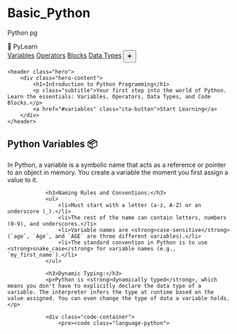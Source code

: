 # Basic_Python
Python pg
<!DOCTYPE html>
<html lang="en" data-theme="dark">
<head>
    <meta charset="UTF-8">
    <meta name="viewport" content="width=device-width, initial-scale=1.0">
    <title>Introduction to Python Programming</title>
    <link rel="stylesheet" href="style.css">
    <link href="https://fonts.googleapis.com/css2?family=Poppins:wght@300;400;600;700&display=swap" rel="stylesheet">
    <link rel="stylesheet" href="https://cdnjs.cloudflare.com/ajax/libs/prism/1.29.0/themes/prism-tomorrow.min.css">
</head>
<body>
    <div id="blob"></div>
    <div id="blur"></div>

 <nav>
        <div class="logo">🐍 PyLearn</div>
        <div class="nav-links">
            <a href="#variables">Variables</a>
            <a href="#operators">Operators</a>
            <a href="#blocks">Blocks</a>
            <a href="#datatypes">Data Types</a>
            <button id="darkModeToggle">☀️</button>
        </div>
    </nav>

    <header class="hero">
        <div class="hero-content">
            <h1>Introduction to Python Programming</h1>
            <p class="subtitle">Your first step into the world of Python. Learn the essentials: Variables, Operators, Data Types, and Code Blocks.</p>
            <a href="#variables" class="cta-button">Start Learning</a>
        </div>
    </header>

  <main>
        <section id="variables">
            <h2>Python Variables 📦</h2>
            <div class="section-content">
                <p>In Python, a variable is a symbolic name that acts as a reference or pointer to an object in memory. You create a variable the moment you first assign a value to it.</p>
                
                <h3>Naming Rules and Conventions:</h3>
                <ul>
                    <li>Must start with a letter (a-z, A-Z) or an underscore (_).</li>
                    <li>The rest of the name can contain letters, numbers (0-9), and underscores.</li>
                    <li>Variable names are <strong>case-sensitive</strong> (`age`, `Age`, and `AGE` are three different variables).</li>
                    <li>The standard convention in Python is to use <strong>snake_case</strong> for variable names (e.g., `my_first_name`).</li>
                </ul>

                <h3>Dynamic Typing:</h3>
                <p>Python is <strong>dynamically typed</strong>, which means you don't have to explicitly declare the data type of a variable. The interpreter infers the type at runtime based on the value assigned. You can even change the type of data a variable holds.</p>
                
                <div class="code-container">
                    <pre><code class="language-python">

                    
